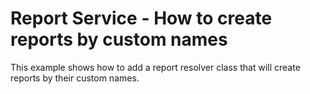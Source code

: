 # Report Service - How to create reports by custom names


<p>This example shows how to add a report resolver class that will create reports by their custom names.</p>

<br/>


